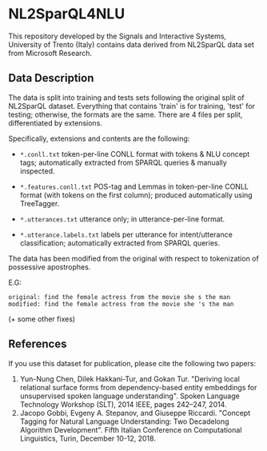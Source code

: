 # NL2SparQL4NLU

This repository  developed by the Signals and Interactive Systems, University of Trento (Italy) contains data derived from NL2SparQL data set from Microsoft Research.

## Data Description
The data is split into training and tests sets following the original split of NL2SparQL dataset. 
Everything that contains 'train' is for training, 'test' for testing; otherwise, the formats are the same.
There are 4 files per split, differentiated by extensions.

Specifically, extensions and contents are the following:


- `*.conll.txt` 
	token-per-line CONLL format with tokens & NLU concept tags;
	automatically extracted from SPARQL queries & manually inspected.

- `*.features.conll.txt`
	POS-tag and Lemmas in token-per-line CONLL format (with tokens on the first column); 
	produced automatically using TreeTagger.

- `*.utterances.txt`
	utterance only; in utterance-per-line format.

- `*.utterance.labels.txt`
	labels per utterance for intent/utterance classification; automatically extracted from SPARQL queries.

The data has been modified from the original with respect to tokenization of possessive apostrophes.

E.G:
```
original: find the female actress from the movie she s the man
modified: find the female actress from the movie she 's the man
```

(+ some other fixes)

## References
If you use this dataset for publication, please cite the following two papers:

1.  Yun-Nung Chen, Dilek Hakkani-Tur, and Gokan Tur. "Deriving local relational surface forms from dependency-based entity embeddings for unsupervised spoken language understanding". Spoken Language Technology Workshop (SLT), 2014 IEEE, pages 242–247, 2014.
2. Jacopo Gobbi, Evgeny A. Stepanov, and Giuseppe Riccardi. "Concept Tagging for Natural Language Understanding: Two Decadelong Algorithm Development". Fifth Italian Conference on Computational Linguistics, Turin, December 10-12, 2018.


